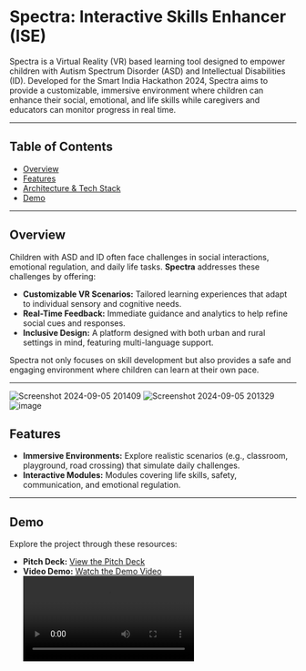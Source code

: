 # Spectra: Interactive Skills Enhancer (ISE)

Spectra is a Virtual Reality (VR) based learning tool designed to empower children with Autism Spectrum Disorder (ASD) and Intellectual Disabilities (ID). Developed for the Smart India Hackathon 2024, Spectra aims to provide a customizable, immersive environment where children can enhance their social, emotional, and life skills while caregivers and educators can monitor progress in real time.

---

## Table of Contents

- [Overview](#overview)
- [Features](#features)
- [Architecture & Tech Stack](#architecture--tech-stack)
- [Demo](#demo)

---

## Overview

Children with ASD and ID often face challenges in social interactions, emotional regulation, and daily life tasks. **Spectra** addresses these challenges by offering:
- **Customizable VR Scenarios:** Tailored learning experiences that adapt to individual sensory and cognitive needs.
- **Real-Time Feedback:** Immediate guidance and analytics to help refine social cues and responses.
- **Inclusive Design:** A platform designed with both urban and rural settings in mind, featuring multi-language support.

Spectra not only focuses on skill development but also provides a safe and engaging environment where children can learn at their own pace.

---
![Screenshot 2024-09-05 201409](https://github.com/user-attachments/assets/dbe017f9-5107-45c5-baff-f1005ce633d6)
![Screenshot 2024-09-05 201329](https://github.com/user-attachments/assets/ed707bff-6b8d-4bce-a73e-b51b923da066)
![image](https://github.com/user-attachments/assets/76279452-420e-4c0a-bb3f-1f39bc652a0b)


## Features

- **Immersive Environments:** Explore realistic scenarios (e.g., classroom, playground, road crossing) that simulate daily challenges.
- **Interactive Modules:** Modules covering life skills, safety, communication, and emotional regulation.
---

## Demo
Explore the project through these resources:

- **Pitch Deck:** [View the Pitch Deck](https://drive.google.com/file/d/1KNb9IZddDuYXMJX-_sE9Wbwq44YL-uST/view)
- **Video Demo:** [Watch the Demo Video](https://drive.google.com/file/d/11Bh9pB6HF2o9gUQ0qtDnZt-Ll8HU_Oee/view)
  <video src="video.mp4" controls="controls" style="max-width: 100%;"></video>
